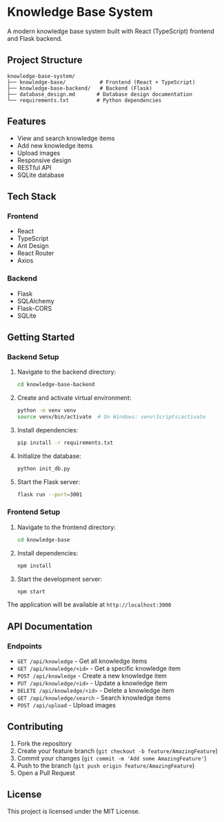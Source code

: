 # Knowledge Base System

A modern knowledge base system built with React (TypeScript) frontend and Flask backend.

## Project Structure

```
knowledge-base-system/
├── knowledge-base/           # Frontend (React + TypeScript)
├── knowledge-base-backend/   # Backend (Flask)
├── database_design.md       # Database design documentation
└── requirements.txt         # Python dependencies
```

## Features

- View and search knowledge items
- Add new knowledge items
- Upload images
- Responsive design
- RESTful API
- SQLite database

## Tech Stack

### Frontend
- React
- TypeScript
- Ant Design
- React Router
- Axios

### Backend
- Flask
- SQLAlchemy
- Flask-CORS
- SQLite

## Getting Started

### Backend Setup
1. Navigate to the backend directory:
   ```bash
   cd knowledge-base-backend
   ```

2. Create and activate virtual environment:
   ```bash
   python -m venv venv
   source venv/bin/activate  # On Windows: venv\Scripts\activate
   ```

3. Install dependencies:
   ```bash
   pip install -r requirements.txt
   ```

4. Initialize the database:
   ```bash
   python init_db.py
   ```

5. Start the Flask server:
   ```bash
   flask run --port=3001
   ```

### Frontend Setup
1. Navigate to the frontend directory:
   ```bash
   cd knowledge-base
   ```

2. Install dependencies:
   ```bash
   npm install
   ```

3. Start the development server:
   ```bash
   npm start
   ```

The application will be available at `http://localhost:3000`

## API Documentation

### Endpoints

- `GET /api/knowledge` - Get all knowledge items
- `GET /api/knowledge/<id>` - Get a specific knowledge item
- `POST /api/knowledge` - Create a new knowledge item
- `PUT /api/knowledge/<id>` - Update a knowledge item
- `DELETE /api/knowledge/<id>` - Delete a knowledge item
- `GET /api/knowledge/search` - Search knowledge items
- `POST /api/upload` - Upload images

## Contributing

1. Fork the repository
2. Create your feature branch (`git checkout -b feature/AmazingFeature`)
3. Commit your changes (`git commit -m 'Add some AmazingFeature'`)
4. Push to the branch (`git push origin feature/AmazingFeature`)
5. Open a Pull Request

## License

This project is licensed under the MIT License.
